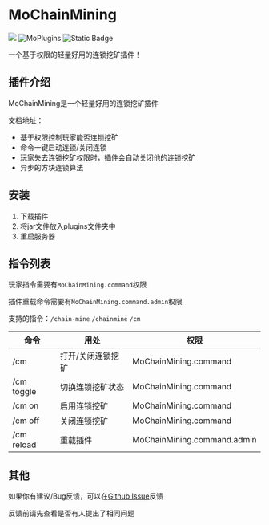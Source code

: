 # MoChainMining

![](https://img.shields.io/github/license/moran0710/MoChainMining)
![MoPlugins](https://img.shields.io/badge/PoweredBy-OpenMoPlugin-blue)
![Static Badge](https://img.shields.io/badge/Minecraft-1.12+-blue)



一个基于权限的轻量好用的连锁挖矿插件！

## 插件介绍

MoChainMining是一个轻量好用的连锁挖矿插件

文档地址：

 - 基于权限控制玩家能否连锁挖矿
 - 命令一键启动连锁/关闭连锁
 - 玩家失去连锁挖矿权限时，插件会自动关闭他的连锁挖矿
 - 异步的方块连锁算法

## 安装

1. 下载插件
2. 将jar文件放入plugins文件夹中
3. 重启服务器

## 指令列表

玩家指令需要有`MoChainMining.command`权限

插件重载命令需要有`MoChainMining.command.admin`权限

支持的指令：`/chain-mine` `/chainmine` `/cm`

| 命令         | 用处        | 权限                          |
|------------|-----------|-----------------------------|
| /cm        | 打开/关闭连锁挖矿 | MoChainMining.command       |
| /cm toggle | 切换连锁挖矿状态  | MoChainMining.command       |
| /cm on     | 启用连锁挖矿    | MoChainMining.command       |
| /cm off    | 关闭连锁挖矿    | MoChainMining.command       |
| /cm reload | 重载插件      | MoChainMining.command.admin |

## 其他

如果你有建议/Bug反馈，可以在[Github Issue](https://github.com/moran0710/MoChainMining/issues)反馈

反馈前请先查看是否有人提出了相同问题
